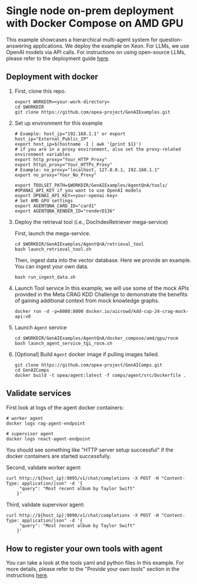 # Single node on-prem deployment with Docker Compose on AMD GPU

This example showcases a hierarchical multi-agent system for question-answering applications. We deploy the example on Xeon. For LLMs, we use OpenAI models via API calls. For instructions on using open-source LLMs, please refer to the deployment guide [here](../../../../README.md).

## Deployment with docker

1. First, clone this repo.
   ```
   export WORKDIR=<your-work-directory>
   cd $WORKDIR
   git clone https://github.com/opea-project/GenAIExamples.git
   ```
2. Set up environment for this example </br>

   ```
   # Example: host_ip="192.168.1.1" or export host_ip="External_Public_IP"
   export host_ip=$(hostname -I | awk '{print $1}')
   # if you are in a proxy environment, also set the proxy-related environment variables
   export http_proxy="Your_HTTP_Proxy"
   export https_proxy="Your_HTTPs_Proxy"
   # Example: no_proxy="localhost, 127.0.0.1, 192.168.1.1"
   export no_proxy="Your_No_Proxy"

   export TOOLSET_PATH=$WORKDIR/GenAIExamples/AgentQnA/tools/
   #OPANAI_API_KEY if you want to use OpenAI models
   export OPENAI_API_KEY=<your-openai-key>
   # Set AMD GPU settings
   export AGENTQNA_CARD_ID="card1"
   export AGENTQNA_RENDER_ID="renderD136"
   ```

3. Deploy the retrieval tool (i.e., DocIndexRetriever mega-service)

   First, launch the mega-service.

   ```
   cd $WORKDIR/GenAIExamples/AgentQnA/retrieval_tool
   bash launch_retrieval_tool.sh
   ```

   Then, ingest data into the vector database. Here we provide an example. You can ingest your own data.

   ```
   bash run_ingest_data.sh
   ```

4. Launch Tool service
   In this example, we will use some of the mock APIs provided in the Meta CRAG KDD Challenge to demonstrate the benefits of gaining additional context from mock knowledge graphs.
   ```
   docker run -d -p=8080:8000 docker.io/aicrowd/kdd-cup-24-crag-mock-api:v0
   ```
5. Launch `Agent` service

   ```
   cd $WORKDIR/GenAIExamples/AgentQnA/docker_compose/amd/gpu/rocm
   bash launch_agent_service_tgi_rocm.sh
   ```

6. [Optional] Build `Agent` docker image if pulling images failed.

   ```
   git clone https://github.com/opea-project/GenAIComps.git
   cd GenAIComps
   docker build -t opea/agent:latest -f comps/agent/src/Dockerfile .
   ```

## Validate services

First look at logs of the agent docker containers:

```
# worker agent
docker logs rag-agent-endpoint
```

```
# supervisor agent
docker logs react-agent-endpoint
```

You should see something like "HTTP server setup successful" if the docker containers are started successfully.</p>

Second, validate worker agent:

```
curl http://${host_ip}:9095/v1/chat/completions -X POST -H "Content-Type: application/json" -d '{
     "query": "Most recent album by Taylor Swift"
    }'
```

Third, validate supervisor agent:

```
curl http://${host_ip}:9090/v1/chat/completions -X POST -H "Content-Type: application/json" -d '{
     "query": "Most recent album by Taylor Swift"
    }'
```

## How to register your own tools with agent

You can take a look at the tools yaml and python files in this example. For more details, please refer to the "Provide your own tools" section in the instructions [here](https://github.com/opea-project/GenAIComps/tree/main/comps/agent/src/README.md).
